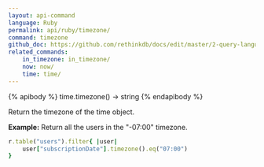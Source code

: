 ```yaml
---
layout: api-command 
language: Ruby
permalink: api/ruby/timezone/
command: timezone 
github_doc: https://github.com/rethinkdb/docs/edit/master/2-query-language/api/ruby/dates-and-times/timezone.md
related_commands:
    in_timezone: in_timezone/
    now: now/
    time: time/
---
```


{% apibody %}
time.timezone() &rarr; string
{% endapibody %}

Return the timezone of the time object.

__Example:__ Return all the users in the "-07:00" timezone.

```rb
r.table("users").filter{ |user|
    user["subscriptionDate"].timezone().eq("07:00")
}
```

